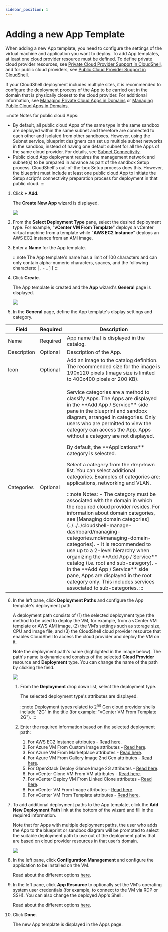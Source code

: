 ```yaml
---
sidebar_position: 1
---
```


# Adding a new App Template

When adding a new App template, you need to configure the settings of the virtual machine and application you want to deploy. To add App templates, at least one cloud provider resource must be defined. To define private cloud provider resources, see [Private Cloud Provider Support in CloudShell](../../../supported-cloud-providers-in-cloudshell/private-cloud-provider-support-in-cloudshell/index.md), and for public cloud providers, see [Public Cloud Provider Support in CloudShell](../../../supported-cloud-providers-in-cloudshell/public-cloud-provider-support-in-cloudshell/index.md).

If your CloudShell deployment includes multiple sites, it is recommended to configure the deployment process of the App to be carried out in the domain that is physically closest to the cloud provider. For additional information, see [Managing Private Cloud Apps in Domains](../../../supported-cloud-providers-in-cloudshell/private-cloud-provider-support-in-cloudshell/managing-private-cloud-apps-in-domains.md) or [Managing Public Cloud Apps in Domains](../../../supported-cloud-providers-in-cloudshell/public-cloud-provider-support-in-cloudshell/managing-public-cloud-apps-in-domains.md).

:::note Notes for public cloud Apps:
- By default, all public cloud Apps of the same type in the same sandbox are deployed within the same subnet and therefore are connected to each other and isolated from other sandboxes. However, using the Subnet service, blueprint designers can set up multiple subnet networks in the sandbox, instead of having one default subnet for all the Apps of the same cloud provider. For details, see [Subnet Connectivity](../../../setting-up-cloudshell/inventory-operations/connectivity-control/subnet-connectivity/index.md).
- Public cloud App deployment requires the management network and subnet(s) to be prepared in advance as part of the sandbox Setup process. CloudShell's out-of-the-box Setup process does this. However, the blueprint must include at least one public cloud App to initiate the Setup script's connectivity preparation process for deployment in that public cloud.
:::

1. Click **\+ Add**.
    
    The **Create New App** wizard is displayed.
    
    ![](/Images/CloudShell-Portal/Manage/CreateNewApp.png)
    
2. From the **Select Deployment Type** pane, select the desired deployment type. For example, "**vCenter VM From Template**" deploys a vCenter virtual machine from a template while "**AWS EC2 Instance**" deploys an AWS EC2 instance from an AMI image.
3. Enter a **Name** for the App template.
    
    :::note
    The App template's name has a limit of 100 characters and can only contain alpha-numeric characters, spaces, and the following characters: | . - \_ \] \[
    :::
    
4. Click **Create**.
    
    The App template is created and the **App** wizard's **General** page is displayed.
    
    ![](/Images/CloudShell-Portal/Manage/AppGeneralPage.png)
    
5. In the **General** page, define the App template's display settings and category.
    
<table>
    <thead>
        <th>Field</th>
        <th>Required</th>
        <th>Description</th>
    </thead>
    <tbody>
        <tr>
            <td>Name</td>
            <td>Required</td>
            <td>App name that is displayed in the catalog.</td>
        </tr>
        <tr>
            <td>Description</td>
            <td>Optional</td>
            <td>Description of the App.</td>
        </tr>
        <tr>
            <td>Icon</td>
            <td>Optional</td>
            <td>
            Add an image to the catalog definition. The recommended size for the image is 190x120 pixels (image size is limited to 400x400 pixels or 200 KB).
            </td>
        </tr>
        <tr>
            <td>Categories</td>
            <td>Optional</td>
            <td>
                <p>Service categories are a method to classify Apps. The Apps are displayed in the **Add App / Service** side pane in the blueprint and sandbox diagram, arranged in categories. Only users who are permitted to view the category can access the App. Apps without a category are not displayed.</p>
                <p>By default, the **Applications** category is selected.</p>
                <p>Select a category from the dropdown list. You can select additional categories. Examples of categories are: applications, networking and VLAN.</p>
:::note Notes:
- The category must be associated with the domain in which the required cloud provider resides. For information about domain categories, see [Managing domain categories](../../../cloudshell-manage-dashboard/managing-categories.md#managing-domain-categories).
- It is recommended to use up to a 2-level hierarchy when organizing the **Add App / Service** catalog (i.e. root and sub-category).
- In the **Add App / Service** side pane, Apps are displayed in the root category only. This includes services associated to sub-categories.
:::
            </td>
        </tr>
    </tbody>
</table>

6. In the left pane, click **Deployment Paths** and configure the App template's deployment path.

    A deployment path consists of (1) the selected deployment type (the method to be used to deploy the VM, for example, from a vCenter VM template or AWS AMI image, (2) the VM’s settings such as storage size, CPU and image file, and (3) the CloudShell cloud provider resource that enables CloudShell to access the cloud provider and deploy the VM on it.

    Note the deployment path's name (highlighted in the image below). The path's name is dynamic and consists of the selected **Cloud Provider** resource and **Deployment** type. You can change the name of the path by clicking the field.

    ![](/Images/CloudShell-Portal/Manage/AppDeploymentPathsPage.png)

   1. From the **Deployment** drop down list, select the deployment type.
       
       The selected deployment type's attributes are displayed.
       
       :::note
       Deployment types related to 2<sup>nd</sup> Gen cloud provider shells include "2G" in the title (for example: "vCenter VM From Template 2G").
       :::

   2. Enter the required information based on the selected deployment path:
      1. For AWS EC2 Instance attributes - [Read here](./deployment-path/aws-ec2-dp-attributes).
      2. For Azure VM From Custom Image attributes - [Read here](./deployment-path/azure-custom-image-dp-attributes.md).
      3. For Azure VM From Marketplace attributes - [Read here](./deployment-path/azure-marketplace-dp-attributes.md).
      4. For Azure VM From Gallery Image 2nd Gen attributes - [Read here](./deployment-path/azure-galery-dp-attributes.md).
      5. For OpenStack Deploy Glance Image 2G attributes - [Read here](./deployment-path/openstack-glance-dp-attributes.md).
      6. For vCenter Clone VM From VM attributes - [Read here](./deployment-path/vcenter-clone-vm-dp-attributes.md).
      7. For vCenter Deploy VM From Linked Clone attributes - [Read here](./deployment-path/vcenter-link-clone-vm-dp-attributes.md).
      8. For vCenter VM From Image attributes - [Read here](./deployment-path/vcenter-clone-image-dp-attributes.md).
      9. For vCenter VM From Template attributes - [Read here](./deployment-path/vcenter-clone-template-dp-attributes.md).

7. To add additional deployment paths to the App template, click the **Add New Deployment Path** link at the bottom of the wizard and fill in the required information.
    
    Note that for Apps with multiple deployment paths, the user who adds the App to the blueprint or sandbox diagram will be prompted to select the suitable deployment path to use out of the deployment paths that are based on cloud provider resources in that user’s domain.
    
    ![](/Images/Admin-Guide/Inventory-Operations/AppsNumberOfDeploymentTypes.png)
    
8. In the left pane, click **Configuration Management** and configure the application to be installed on the VM.
    
    Read about the different options [here](./configuration-management.md).
        
    
9. In the left pane, click **App Resource** to optionally set the VM's operating system user credentials (for example, to connect to the VM via RDP or SSH). You can also change the deployed App's Shell. 
    
    Read about the different options [here](./app-resource.md).
    
10. Click **Done**.
    
    The new App template is displayed in the Apps page.